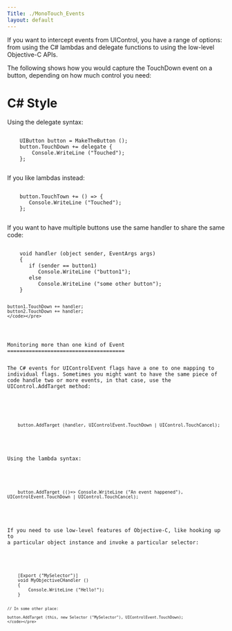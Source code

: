 ```yaml
---
Title: ./MonoTouch_Events
layout: default
---
```


If you want to intercept events from UIControl, you have a range of
options: from using the C\# lambdas and delegate functions to using the
low-level Objective-C APIs.

The following shows how you would capture the TouchDown event on a
button, depending on how much control you need:

C\# Style
=========

Using the delegate syntax:

<div class="csharp">
    <pre><code>
    UIButton button = MakeTheButton ();
    button.TouchDown += delegate {
        Console.WriteLine ("Touched");
    };
    </code></pre>

</div>
If you like lambdas instead:

<div class="csharp">
    <pre><code>
    button.TouchTown += () => {
       Console.WriteLine ("Touched");
    };
    </code></pre>

</div>
If you want to have multiple buttons use the same handler to share the
same code:

<div class="csharp">
    <pre><code>
    void handler (object sender, EventArgs args)
    {
       if (sender == button1)
          Console.WriteLine ("button1");
       else
          Console.WriteLine ("some other button");
    }

    button1.TouchDown += handler;
    button2.TouchDown += handler;
    </code></pre>

</div>
Monitoring more than one kind of Event
======================================

The C\# events for UIControlEvent flags have a one to one mapping to
individual flags. Sometimes you might want to have the same piece of
code handle two or more events, in that case, use the
UIControl.AddTarget method:

<div class="csharp">
    <pre><code>
    button.AddTarget (handler, UIControlEvent.TouchDown | UIControl.TouchCancel);
    </code></pre>

</div>
Using the lambda syntax:

<div class="csharp">
    <pre><code>
    button.AddTarget (()=> Console.WriteLine ("An event happened"), UIControlEvent.TouchDown | UIControl.TouchCancel);
    </code></pre>

</div>
If you need to use low-level features of Objective-C, like hooking up to
a particular object instance and invoke a particular selector:

<div class="csharp">
    <pre><code>
    [Export ("MySelector")]
    void MyObjectiveCHandler ()
    {
        Console.WriteLine ("Hello!");
    }

    // In some other place:

    button.AddTarget (this, new Selector ("MySelector"), UIControlEvent.TouchDown);
    </code></pre>

</div>

